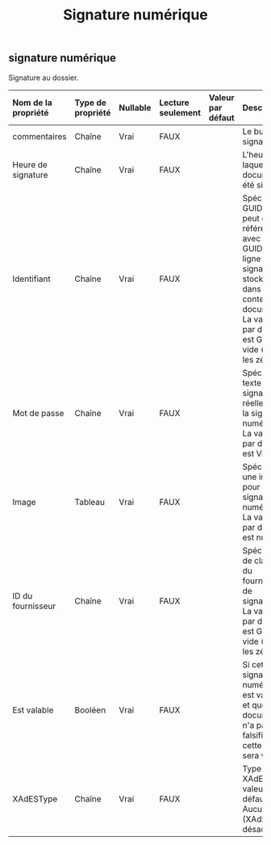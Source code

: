 ﻿---
title: Signature numérique
second_title: Aspose.Cells Cloud Documen
type: docs
url: /fr/specification/model/digitalsignature/
description: "Aspose.Cells Spécification du modèle Cloud : DigitalSignature. Gérez sans effort Excel et d'autres feuilles de calcul avec des fonctionnalités telles que l'ouverture, la génération, l'édition, le fractionnement, la fusion, la comparaison et la conversion."
weight: 50
---
## **signature numérique**

 Signature au dossier.

| Nom de la propriété| Type de propriété| Nullable| Lecture seulement| Valeur par défaut| Description|
|:- |:- |:- |:- |:- |:- |
| commentaires| Chaîne| Vrai| FAUX|| Le but de la signature.|
| Heure de signature| Chaîne| Vrai| FAUX|| L'heure à laquelle le document a été signé.|
| Identifiant| Chaîne| Vrai| FAUX|| Spécifie un GUID qui peut être référencé avec le GUID de la ligne de signature stockée dans le contenu du document. La valeur par défaut est Guid vide (tous les zéros).|
| Mot de passe| Chaîne| Vrai| FAUX|| Spécifie le texte de la signature réelle dans la signature numérique. La valeur par défaut est Vide.|
| Image|Tableau<Byte> | Vrai| FAUX|| Spécifie une image pour la signature numérique. La valeur par défaut est nulle.|
| ID du fournisseur| Chaîne| Vrai| FAUX|| Spécifie l'ID de classe du fournisseur de signature. La valeur par défaut est Guid vide (tous les zéros).|
| Est valable| Booléen| Vrai| FAUX||Si cette signature numérique est valide et que le document n'a pas été falsifié, cette valeur sera vraie.|
| XAdESType| Chaîne| Vrai| FAUX|| Type XAdES. La valeur par défaut est Aucun (XAdES est désactivé).|

